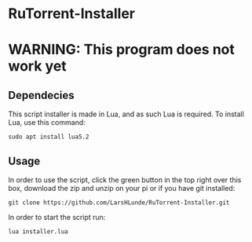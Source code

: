 # RuTorrent-Installer
# WARNING: This program does not work yet
## Dependecies
This script installer is made in Lua,
and as such Lua is required.
To install Lua, use this command:
```
sudo apt install lua5.2
```

## Usage
In order to use the script, click the green button
in the top right over this box, download the zip and unzip 
on your pi or if you have git installed:
```
git clone https://github.com/LarsHLunde/RuTorrent-Installer.git
```
In order to start the script run:
```
lua installer.lua
```